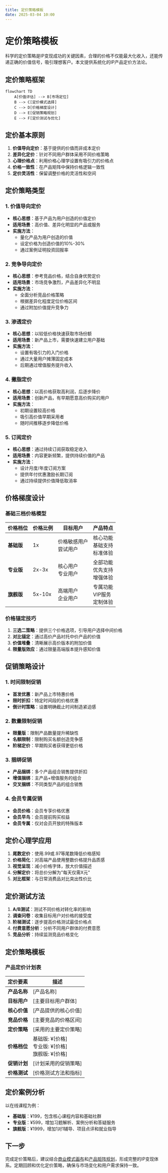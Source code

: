 ```yaml
---
title: 定价策略模板
date: 2025-03-04 10:00
---
```


# 定价策略模板

科学的定价策略是IP变现成功的关键因素，合理的价格不仅能最大化收入，还能传递正确的价值信号，吸引理想客户。本文提供系统化的IP产品定价方法论。

## 定价策略框架

```mermaid
flowchart TD
    A[价值评估] --> B[市场定位]
    B --> C[定价模式选择]
    C --> D[价格梯度设计]
    D --> E[促销策略规划]
    E --> F[定价测试与优化]
```

## 定价基本原则

1. **价值导向定价**：基于提供的价值而非成本定价
2. **差异化定价**：针对不同用户群体采用不同价格策略
3. **心理价格点**：利用价格心理学设置有吸引力的价格点
4. **价格一致性**：在产品矩阵中保持价格逻辑一致性
5. **定价灵活性**：保留调整价格的灵活性和空间

## 定价策略类型

### 1. 价值导向定价

- **核心思想**：基于产品为用户创造的价值定价
- **适用场景**：高价值、差异化明显的产品或服务
- **实施方法**：
  - 量化产品为用户创造的价值
  - 设定价格为创造价值的10%-30%
  - 通过案例证明投资回报率

### 2. 竞争导向定价

- **核心思想**：参考竞品价格，结合自身优势定价
- **适用场景**：市场竞争激烈，产品差异化不明显
- **实施方法**：
  - 全面分析竞品价格策略
  - 根据差异化程度定位价格区间
  - 通过附加价值提升竞争力

### 3. 渗透定价

- **核心思想**：以较低价格快速获取市场份额
- **适用场景**：新产品上市，需要快速建立用户基础
- **实施方法**：
  - 设置有吸引力的入门价格
  - 通过大量用户摊薄固定成本
  - 后期通过增值服务提升收入

### 4. 撇脂定价

- **核心思想**：以高价格获取高利润，后逐步降价
- **适用场景**：创新产品，有早期愿意高价购买的用户
- **实施方法**：
  - 初期设置较高价格
  - 吸引高价值早期采用者
  - 随时间推移逐步降低价格

### 5. 订阅定价

- **核心思想**：通过持续订阅获取稳定收入
- **适用场景**：内容更新频繁，提供持续价值的产品
- **实施方法**：
  - 设计月度/年度订阅方案
  - 提供年付优惠激励长期订阅
  - 通过持续提供价值降低取消率

## 价格梯度设计

### 基础三档价格模型

| 价格档位 | 价格比例 | 目标用户 | 产品特点 |
|---------|---------|---------|---------|
| **基础版** | 1x | 价格敏感用户<br>尝试用户 | 核心功能<br>基础支持<br>标准体验 |
| **专业版** | 2x-3x | 核心用户<br>专业用户 | 全部功能<br>优先支持<br>增强体验 |
| **旗舰版** | 5x-10x | 高端用户<br>企业用户 | 专属功能<br>VIP服务<br>定制体验 |

### 价格锚定技巧

1. **三选二策略**：提供三个价格选项，引导用户选择中间价格
2. **对比锚定**：通过高价产品衬托中价产品的价值
3. **价值堆叠**：清晰展示高价版本的附加价值
4. **限量版效应**：通过限量高端版本提升感知价值

## 促销策略设计

### 1. 时间限制促销

- **首发优惠**：新产品上市特惠价格
- **限时折扣**：特定时间段的价格优惠
- **倒计时策略**：设置明确截止时间制造紧迫感

### 2. 数量限制促销

- **限量版**：限制产品数量提升稀缺性
- **名额限制**：限制购买名额创造竞争感
- **阶梯定价**：早期购买者获得更低价格

### 3. 捆绑促销

- **产品捆绑**：多个产品组合销售提供折扣
- **增值捆绑**：主产品+增值服务的组合
- **交叉捆绑**：不同类型产品的组合销售

### 4. 会员专属促销

- **会员价格**：会员专享价格优惠
- **会员早鸟**：会员提前购买权益
- **会员专属**：仅对会员开放的特殊版本

## 定价心理学应用

1. **尾数定价**：使用.99或.97等尾数降低价格感知
2. **价格简化**：对高端产品使用整数价格提升品质感
3. **视觉呈现**：减小价格字体，放大价值描述
4. **分解定价**：将总价分解为"每天仅需X元"
5. **对比框架**：与日常消费品对比突出性价比

## 定价测试方法

1. **A/B测试**：测试不同价格对转化率的影响
2. **调查问卷**：收集目标用户对价格的接受度
3. **阶梯测试**：逐步提高价格测试最佳价格点
4. **付费意愿分析**：分析不同用户群体的付费意愿
5. **竞品分析**：持续监测竞品价格变化

## 定价策略模板

### 产品定价计划表

| 定价要素 | 描述 |
|---------|------|
| **产品名称** | [产品名称] |
| **目标用户** | [主要目标用户群体] |
| **核心价值** | [产品提供的核心价值] |
| **竞品价格** | [主要竞品的价格区间] |
| **定价策略** | [采用的主要定价策略] |
| **价格档位** | 基础版: ¥[价格]<br>专业版: ¥[价格]<br>旗舰版: ¥[价格] |
| **促销计划** | [计划采用的促销策略] |
| **价格测试** | [价格测试方法和指标] |

## 定价案例分析

以在线课程为例：

- **基础版**：¥199，包含核心课程内容和基础社群
- **专业版**：¥599，增加习题解析、案例分析和答疑服务
- **旗舰版**：¥1999，增加1对1辅导、项目点评和就业指导

## 下一步

完成定价策略后，建议结合[商业模式画布](./business-model-canvas.md)和[产品矩阵规划](./product-matrix.md)，形成完整的IP变现体系。定期回顾和优化定价策略，确保与市场变化和用户需求保持一致。 